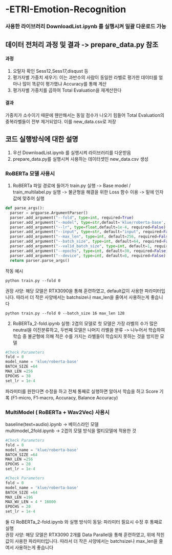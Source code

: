 # -ETRI-Emotion-Recognition

### 사용한 라이브러리 DownloadList.ipynb 를 실행시켜 일괄 다운로드 가능         
           
             

## 데이터 전처리 과정 및 결과 -> prepare_data.py 참조
  #### 과정
  1. 오탈자 확인 Sess12,Sess17,disqust 등
  2. 평가자별 가중치 세우기: 이는 과반수의 사람이 동일한 라벨로 평가한 데이터를 얼마나 많이 똑같이 평가했냐 Accuracy를 통해 계산 
  3. 평가자별 가중치를 곱하여 Total Evaluation을 재계산한다 
  #### 결과
  가중치가 소수이기 때문에 웬만해서는 동일 점수가 나오기 힘들어 Total Evaluation의 중복라벨들이 전부 제거되었다. 이를 new_data.csv로 저장
  
  
## 코드 실행방식에 대한 설명
  1. 우선 DownloadList.ipynb 를 실행시켜 라이브러리를 다운받음
  2. prepare_data.py를 실행시켜 사용하는 데이터셋인 new_data.csv 생성
  ### RoBERTa 모델 사용시 
  1. RoBERTa 파일 경로에 들어가 
  train.py 실행 -> Base model / train_multilabel.py 실행 -> 불균형을 해결을 위한 Loss 함수 이용
  -> 밑에 인자 값에 맞추어 실행
      
  ```python
  def parse_args():
    parser = argparse.ArgumentParser()
    parser.add_argument("--fold", type=int, required=True)
    parser.add_argument("--model", type=str,default='klue/roberta-base', required=False)
    parser.add_argument("--lr", type=float,default=1e-4, required=False)
    parser.add_argument("--input", type=str, default="input", required=False)
    parser.add_argument("--max_len", type=int, default=256, required=False)
    parser.add_argument("--batch_size", type=int, default=64, required=False)
    parser.add_argument("--valid_batch_size", type=int, default=1, required=False)
    parser.add_argument("--epochs", type=int, default=30, required=False)
    parser.add_argument("--device", type=int, default=0, required=False)
    return parser.parse_args()
  ``` 
  
  작동 예시
  ```
  python train.py --fold 0 
  ```
  권장 사양: 해당 모델은 RTX3090을 통해 훈련하였고, default값이 사용한 파라미터입니다. 따라서 더 작은 사양에서는 batchsize나 max_len을 줄여서 사용하는게 좋습니다      
  ``` 예시
  python train.py --fold 0 --batch_size 16 max_len 128
  ```
  
  2. RoBERTa_2-fold.ipynb 실행: 2겹의 모델로 첫 모델은 가장 라벨의 수가 많은 neutral을 이진분류하고, 두번째 모델은 나머지 라벨을 분류 -> 나누어서 학습하여 학습 중 불균형에 의해 적은 수를 가지는 라벨들이 학습되지 못하는 것을 방지한 모델 
  ```python
  #Check Parameters
  fold = 0
  model_name = 'klue/roberta-base'
  BATCH_SIZE =64
  MAX_LEN =256
  EPOCHS = 30
  set_lr = 1e-4
  ```
  파라미터를 원한다면 수정을 하고 전체 통째로 실행하면 알아서 학습을 하고 Score 기록 (F1-micro, F1-macro, Accuracy, Balance Accuracy)         
  
  ### MultiModel ( RoBERTa + Wav2Vec) 사용시      
  baseline(text+audio).ipynb -> 베이스라인 모델        
  multimodel_2fold.ipynb -> 2겹의 모델 방식을 멀티모델에 적용한 것      
  
  ```python
  #Check Parameters
  fold = 0
  model_name = 'klue/roberta-base'
  BATCH_SIZE =64
  MAX_LEN =256
  EPOCHS = 20
  set_lr = 1e-4
  ```
  ```python
  #Check Parameters
  fold = 0
  model_name = 'klue/roberta-base'
  BATCH_SIZE =64
  MAX_LEN =196
  MAX_WV_LEN = 4 * 16000
  EPOCHS = 20
  set_lr = 1e-4
  ```
  
  둘 다 RoBERTa_2-fold.ipynb 와 실행 방식이 동일: 파라미터 필요시 수정 후 통째로 실행        
  권장 사양: 해당 모델은 RTX3090 2개를 Data Parallel을 통해 훈련하였고, 위에 적힌 값이 사용한 파라미터입니다. 따라서 더 작은 사양에서는 batchsize나 max_len을 줄여서 사용하는게 좋습니다
 
      
      
